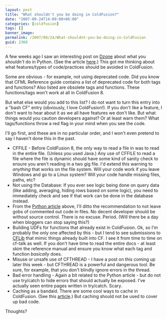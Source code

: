 ```yaml
---
layout: post
title: "What shouldn't you be doing in ColdFusion?"
date: "2007-09-24T14:09:00+06:00"
categories: [coldfusion]
tags: []
banner_image: 
permalink: /2007/09/24/What-shouldnt-you-be-doing-in-ColdFusion
guid: 2368
---
```


A few weeks ago I saw an interesting post on <a href="http://www.dzone.com">Dzone</a> about what you <i>shouldn't</i> do in Python. (See the article <a href="http://plope.com/Members/chrism/now_not_to_write_python">here</a>.) This got me thinking about what features/types of code/practices should be avoided in ColdFusion. 

Some are obvious - for example, not using deprecated code. Did you know that CFML Reference guide contains a list of deprecated code for both tags and functions? Also listed are obsolete tags and functions. These functions/tags won't work at all in ColdFusion 8. 

But what else would you add to this list? I do not want to turn this entry into a "bash CF" entry (obviously, I love ColdFusion!). If you don't like a feature, I don't want to hear about it as we all have features we don't like. But what things would you caution developers against? Or at least warn them? What tags/functions throw a red flag in your mind when you see the code. 

I'll go first, and these are in no particular order, and I won't even pretend to say I haven't done this in the past.

<ul>
<li>CFFILE - Before ColdFusion 8, the only way to read a file in was to read in the entire file. (Unless you used Java.) Any use of CFFILE to read a file where the file is dynamic should have some kind of sanity check to ensure you aren't reading in a two gig file. I'd extend this warning to <i>anything</i> that works on the file system. Will your code work if you leave Windows and go to a Linux system? Will your code handle missing files, paths, etc? 
<li>Not using the Database: If you ever see logic being done on query data (like adding, averaging, hiding rows based on some logic), you need to immediately check and see if that work can be done in the database instead.
<li>From the <a href="http://plope.com/Members/chrism/now_not_to_write_python">Python article</a> above, I'll ditto the recommendation to not leave gobs of commented out code in files. No decent developer should be without source control. There is no excuse. Period. (Will there be a day when bloggers can stop saying this?)
<li>Building UDFs for functions that already exist in ColdFusion. Ok, so I'm probably the only one affected by this - but I tend to see submissions to <a href="http://www.cflib.org">CFLib</a> that mimic things already built into CF. I see it from time to time on cf-talk as well. If you don't have time to read the entire docs - at least skim the reference manual and ensure you know what each tag and function <i>basically</i> does. 
<li>Misuse or unsafe use of CFTHREAD - I have a post on this coming up later this week - but CFTHREAD is a powerful and dangerous tool. Be sure, for example, that you don't blindly ignore errors in the thread.
<li>Bad error handling - Again a bit related to the Python article - but do not use try/catch to hide errors that should actually be exposed. I've actually seen entire pages written in try/catch. Scary.
<li>Caching as a bandaid. There are some cool ways to cache in ColdFusion. (See this <a href="http://www.raymondcamden.com/index.cfm/2006/7/19/Caching-options-in-ColdFusion">article</a>.) But caching should not be used to cover up bad code.
</ul>

Thoughts?